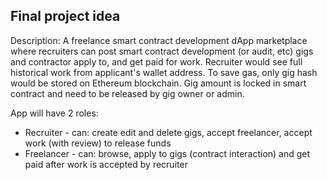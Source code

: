 ## Final project idea

Description: A freelance smart contract development dApp marketplace where recruiters can post smart contract development (or audit, etc) gigs and contractor apply to, and get paid for work.
Recruiter would see full historical work from applicant's wallet address.
To save gas, only gig hash would be stored on Ethereum blockchain.
Gig amount is locked in smart contract and need to be released by gig owner or admin.

App will have 2 roles:

- Recruiter - can: create edit and delete gigs, accept freelancer, accept work (with review) to release funds
- Freelancer - can: browse, apply to gigs (contract interaction) and get paid after work is accepted by recruiter
